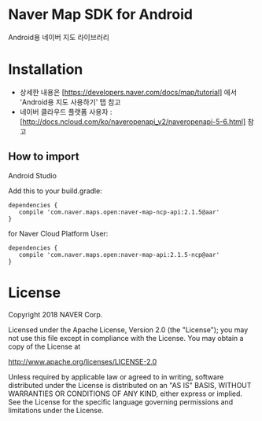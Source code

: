 # **Naver Map SDK for Android**

Android용 네이버 지도 라이브러리

Installation
==
- 상세한 내용은 [https://developers.naver.com/docs/map/tutorial] 에서 'Android용 지도 사용하기' 탭 참고
- 네이버 클라우드 플랫폼 사용자 : [http://docs.ncloud.com/ko/naveropenapi_v2/naveropenapi-5-6.html] 참고

## How to import

Android Studio

Add this to your build.gradle:

```
dependencies {
   compile 'com.naver.maps.open:naver-map-ncp-api:2.1.5@aar'
}
```

for Naver Cloud Platform User:

```
dependencies {
   compile 'com.naver.maps.open:naver-map-api:2.1.5-ncp@aar'
}
```

License
==

Copyright 2018 NAVER Corp.

Licensed under the Apache License, Version 2.0 (the "License");
you may not use this file except in compliance with the License.
You may obtain a copy of the License at

http://www.apache.org/licenses/LICENSE-2.0

Unless required by applicable law or agreed to in writing, software
distributed under the License is distributed on an "AS IS" BASIS,
WITHOUT WARRANTIES OR CONDITIONS OF ANY KIND, either express or implied.
See the License for the specific language governing permissions and
limitations under the License.
